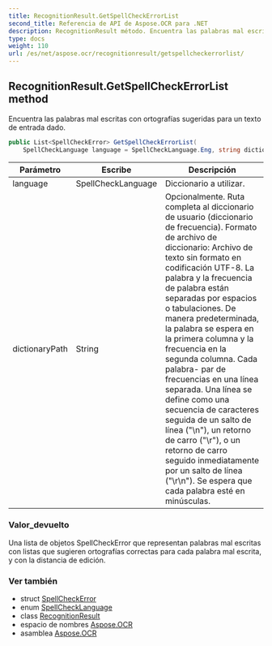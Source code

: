 ```yaml
---
title: RecognitionResult.GetSpellCheckErrorList
second_title: Referencia de API de Aspose.OCR para .NET
description: RecognitionResult método. Encuentra las palabras mal escritas con ortografías sugeridas para un texto de entrada dado.
type: docs
weight: 110
url: /es/net/aspose.ocr/recognitionresult/getspellcheckerrorlist/
---
```

## RecognitionResult.GetSpellCheckErrorList method

Encuentra las palabras mal escritas con ortografías sugeridas para un texto de entrada dado.

```csharp
public List<SpellCheckError> GetSpellCheckErrorList(
    SpellCheckLanguage language = SpellCheckLanguage.Eng, string dictionaryPath = null)
```

| Parámetro | Escribe | Descripción |
| --- | --- | --- |
| language | SpellCheckLanguage | Diccionario a utilizar. |
| dictionaryPath | String | Opcionalmente. Ruta completa al diccionario de usuario (diccionario de frecuencia). Formato de archivo de diccionario: Archivo de texto sin formato en codificación UTF-8. La palabra y la frecuencia de palabra están separadas por espacios o tabulaciones. De manera predeterminada, la palabra se espera en la primera columna y la frecuencia en la segunda columna. Cada palabra- par de frecuencias en una línea separada. Una línea se define como una secuencia de caracteres seguida de un salto de línea ("\n"), un retorno de carro ("\r"), o un retorno de carro seguido inmediatamente por un salto de línea ("\r\n"). Se espera que cada palabra esté en minúsculas. |

### Valor_devuelto

Una lista de objetos SpellCheckError que representan palabras mal escritas con listas que sugieren ortografías correctas para cada palabra mal escrita, y con la distancia de edición.

### Ver también

* struct [SpellCheckError](../../../aspose.ocr.spellchecker/spellcheckerror/)
* enum [SpellCheckLanguage](../../../aspose.ocr.spellchecker/spellchecklanguage/)
* class [RecognitionResult](../)
* espacio de nombres [Aspose.OCR](../../recognitionresult/)
* asamblea [Aspose.OCR](../../../)


